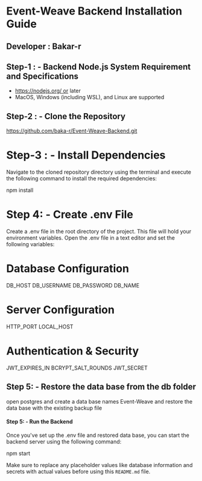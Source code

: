 # Event-Weave Backend Installation Guide

## Developer : Bakar-r

## Step-1 : - Backend Node.js System Requirement and Specifications

- https://nodejs.org/ or later
- MacOS, Windows (including WSL), and Linux are supported

## Step-2 : -  Clone the Repository

https://github.com/baka-r/Event-Weave-Backend.git

# Step-3 : - Install Dependencies

Navigate to the cloned repository directory using the terminal and execute the following command to install the required dependencies:

npm install

# Step 4: - Create .env File

Create a .env file in the root directory of the project. This file will hold your environment variables. Open the .env file in a text editor and set the following variables:

# Database Configuration
DB_HOST
DB_USERNAME
DB_PASSWORD
DB_NAME

# Server Configuration
HTTP_PORT
LOCAL_HOST

# Authentication & Security
JWT_EXPIRES_IN
BCRYPT_SALT_ROUNDS
JWT_SECRET

## Step 5: - Restore the data base from the db folder

open postgres and create a data base names Event-Weave and restore the data base with the existing 
backup file

#### Step 5: - Run the Backend

Once you've set up the .env file and restored data base, you can start the backend server using the following command:

npm start

Make sure to replace any placeholder values like database information and secrets with actual values before using this `README.md` file.
